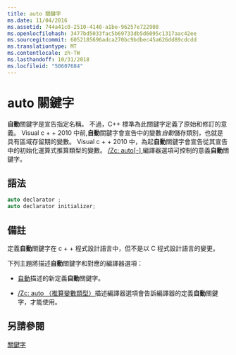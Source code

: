 ```yaml
---
title: auto 關鍵字
ms.date: 11/04/2016
ms.assetid: 744a41c0-2510-4140-a1be-96257e722908
ms.openlocfilehash: 3477bd5033fac5b69733db5d6095c1317aac42ee
ms.sourcegitcommit: 6052185696adca270bc9bdbec45a626dd89cdcdd
ms.translationtype: MT
ms.contentlocale: zh-TW
ms.lasthandoff: 10/31/2018
ms.locfileid: "50607684"
---
```

# <a name="auto-keyword"></a>auto 關鍵字

**自動**關鍵字是宣告指定名稱。 不過，C++ 標準為此關鍵字定義了原始和修訂的意義。 Visual c + + 2010 中前,**自動**關鍵字會宣告中的變數*自動*儲存類別，也就是具有區域存留期的變數。 Visual c + + 2010 中，為起**自動**關鍵字會宣告從其宣告中的初始化運算式推算類型的變數。 [/Zc: auto&#91;-&#93; ](../build/reference/zc-auto-deduce-variable-type.md)編譯器選項可控制的意義**自動**關鍵字。

## <a name="syntax"></a>語法

```cpp
auto declarator ;
auto declarator initializer;
```

## <a name="remarks"></a>備註

定義**自動**關鍵字在 c + + 程式設計語言中，但不是以 C 程式設計語言的變更。

下列主題將描述**自動**關鍵字和對應的編譯器選項：

- [自動](../cpp/auto-cpp.md)描述的新定義**自動**關鍵字。

- [/Zc: auto （推算變數類型）](../build/reference/zc-auto-deduce-variable-type.md)描述編譯器選項會告訴編譯器的定義**自動**關鍵字，才能使用。

## <a name="see-also"></a>另請參閱

[關鍵字](../cpp/keywords-cpp.md)